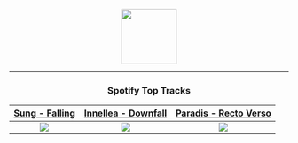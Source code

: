 <p align="center">
  <a href="https://www.tobiasmichael.de">
    <img src="https://tobiasmichael.de/assets/logo.gif" width="100" height="100"/>
  </a>
</p>

---

<h3 align="center">Spotify Top Tracks</h3>

[Sung - Falling](https://open.spotify.com/track/3pFKdYf7XEowConVotO1tv)|[Innellea - Downfall](https://open.spotify.com/track/08fB9YSYCxiIexuoQJc3Jj)|[Paradis - Recto Verso](https://open.spotify.com/track/7B2DS5uAjGp3QB1gSz1XmP)
:---:|:----:|:----:
<img src="https://i.scdn.co/image/ab67616d00001e02fdf4399760912cad2f295fda"/>|<img src="https://i.scdn.co/image/ab67616d00001e020bef57b3e272a94c02a9078c"/>|<img src="https://i.scdn.co/image/ab67616d00001e021c8a8c45fe4eeb0b21f461a1"/>